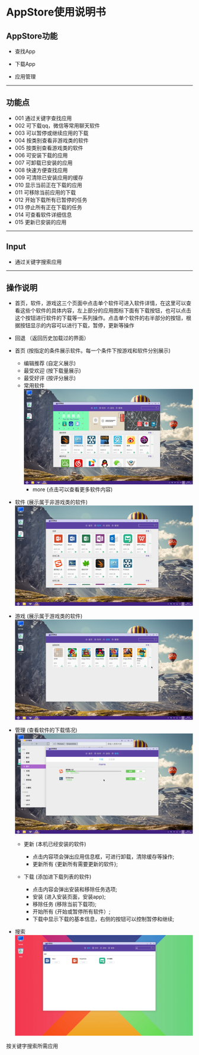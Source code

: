 
# AppStore使用说明书
## AppStore功能
  
  - 查找App
  
  - 下载App
  
  - 应用管理 

***
## 功能点

- 001 通过关键字查找应用
- 002 可下载qq，微信等常用聊天软件
- 003 可以暂停或继续应用的下载
- 004 按类别查看非游戏类的软件
- 005 按类别查看游戏类的软件
- 006 可安装下载的应用
- 007 可卸载已安装的应用
- 008 快速方便查找应用
- 009 可清除已安装应用的缓存
- 010 显示当前正在下载的应用
- 011 可移除当前应用的下载
- 012 开始下载所有已暂停的任务
- 013 停止所有正在下载的任务
- 014 可查看软件详细信息
- 015 更新已安装的应用

***
## Input
 
 - 通过关键字搜索应用

***
## 操作说明

  - 首页，软件，游戏这三个页面中点击单个软件可进入软件详情，在这里可以查看这些个软件的具体内容，左上部分的应用图标下面有下载按钮，也可以点击这个按钮进行软件的下载等一系列操作。点击单个软件的右半部分的按钮，根据按钮显示的内容可以进行下载，暂停，更新等操作
  
  - 回退    （返回历史加载过的界面）
  
  - 首页    (按指定的条件展示软件。每一个条件下按游戏和软件分别展示)
    - 编辑推荐    (自定义展示)
    - 最受欢迎    (按下载量展示)
    - 最受好评    (按评分展示)
    - 常用软件	
    ![](../pic/soft/AppS_shouye.png)
      - more      (点击可以查看更多软件内容)
	
 	

  - 软件    (展示属于非游戏类的软件)
  ![](../pic/soft/AppS_ruanjian.png)  
     
  
  - 游戏    (展示属于游戏类的软件)
  ![](../pic/soft/appS_youxi.png)   
 
  
  - 管理    (查看软件的下载情况)
  ![](../pic/soft/appS_guanli.png)  
      - 更新    (本机已经安装的软件)  
        - 点击内容项会弹出应用信息框，可进行卸载，清除缓存等操作;
        - 更新所有  {更新所有需要更新的软件};
       
      - 下载    (添加进下载列表的软件)    
        - 点击内容会弹出安装和移除任务选项;
        - 安装       (进入安装页面，安装app);
        - 移除任务    (移除当前下载项);
        - 开始所有  {开始或暂停所有软件）;
        - 下载中显示下载的基本信息，右侧的按钮可以控制暂停和继续;
       
 
 
  - 搜索  
  ![](../pic/soft/search.png)
  
  按关键字搜索所需应用

